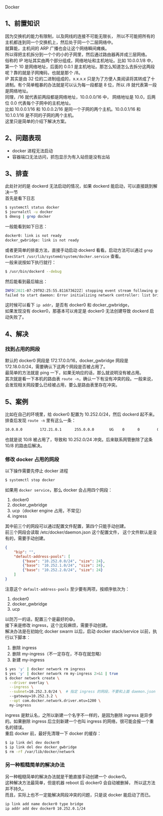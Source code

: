 Docker
<a name="zAriG"></a>
## 1、前置知识
因为交换机的能力有限制，以及网线的连接不可能无限长， 所以不可能把所有的主机都连到同一个交换机上，然后处于同一个二层网络中。<br />就算能，主机间的 ARP 广播也会让这个网络瞬间瘫痪。<br />所以得把主机拆分到一个个的小的子网里，然后通过路由器再并成三层网络。<br />俗称的 IP 地址其实由两个部分组成，网络地址和主机地址。比如 10.0.0.1/8 中，第一个 10 是网络地址，后面的 0.0.1 是主机地址。那怎么知道怎么去拆分这两段呢？靠的就是子网掩码，也就是那个 /8。<br />IP 其实是由 32 位的二进制组成的，x.x.x.x 只是为了方便人类阅读将其转成了十进制。有个简单粗暴的办法就是可以认为每一段都是 8 位，所以 /8 就代表第一段是网络地址。<br />同理，/16 就代表前两段都是网络地址，10.0.0.0/16 中， 网络地址是 10.0，后两位 0.0 代表每个子网中的主机地址。<br />比如 10.0.0.1/16 和 10.0.0.2/16 是同一个子网的两个主机。10.0.0.1/16 和 10.1.0.1/16 是不同的子网的两个主机。<br />这里只是简单的介绍下解决方案。
<a name="ldy9D"></a>
## 2、问题表现

- docker 进程无法启动
- 容器端口无法访问，抓包显示为有入站但是没有出站
<a name="kn3Y0"></a>
## 3、排查
此处针对的是 dockerd 无法启动的情况，如果 dockerd 能启动，可以直接跳到解决一节<br />首先是看下日志
```bash
$ systemctl status docker
$ journalctl -u docker
$ dmesg | grep docker
```
一般能看到如下日志：
```bash
docker0: link is not ready
docker_gwbridge: link is not ready
```
或者更简单的排查方法，直接手动启动 dockerd 看看。启动方法可以通过 `grep ExecStart /usr/lib/systemd/system/docker.service` 查看。<br />一般来说按如下执行就行：
```bash
$ /usr/bin/dockerd --debug
```
然后能看到最后输出：
```bash
INFO[2021-07-29T02:25:55.811673622Z] stopping event stream following graceful shutdown  error="<nil>" module=libcontainerd namespace=moby
failed to start daemon: Error initializing network controller: list bridge addresses failed: PredefinedLocalScopeDefaultNetworks List: [10.252.0.0/24 10.252.1.0/24 10.252.2.0/24]: no available network
```
这时候可以看下 `ip addr`，是否有 docker0 和 docker_gwbridge，<br />如果发现没有 docker0，那基本可以肯定是 docker0 无法创建导致 dockerd 启动失败了。
<a name="BDgal"></a>
## 4、解决
<a name="SWaNk"></a>
### 找到占用的网段
默认的 docker0 网段是 172.17.0.0/16，docker_gwbridge 网段是 172.18.0.0/24，需要确认下这两个网段是否被占用了。<br />最简单的方法就是 ping 一下，如果无响应的话，那么就说明没有被占用。<br />其次就是看一下本机的路由表 `route -n`，确认一下有没有冲突的段。一般来说，会发现相关网段要么已经被占用，要么是路由表里存在冲突。
<a name="BhMQB"></a>
## 5、案例
比如在自己的环境里，给 docker0 配置为 10.252.0/24，然后 dockerd 起不来。<br />排查后发现 `route -n` 里有这么一条：
```bash
10.0.0.0        172.21.0.1      255.0.0.0       UG    0      0        0 eth0
```
也就是说 10/8 被占用了，导致和 10.252.0/24 冲突。后来联系网管删除了这条 10/8 的路由后解决。
<a name="RvqSx"></a>
### 修改 docker 占用的网段
以下操作需要先停止 docker 进程
```bash
$ systemctl stop docker
```
如果用 `docker service`，那么 docker 会占用四个网段：

1. docker0
2. docker_gwbridge
3. ucp（docker engine 占用，不常见）
4. ingress

其中前三个的网段可以通过配置文件配置，第四个只能手动创建。<br />前三个网段会读取 /etc/docker/daemon.json 这个配置文件， 这个文件默认是没有的，需要手动创建。
```json
{
    "bip": "",
    "default-address-pools": [
        {"base": "10.252.0.0/24", "size": 24},
        {"base": "10.252.1.0/24", "size": 24},
        {"base": "10.252.2.0/24", "size": 24}
    ]
}
```
注意这个 `default-address-pools` 至少要有两项，按顺序依次为：

1. docker0
2. docker_gwbridge
3. ucp

以防万一的话，配置三个是最好的😄。<br />接下来是修改 ingress，这个比较麻烦，需要手动创建。<br />解决办法是在初始化 docker swarm 以后，启动 docker stack/service 以前，执行以下脚本：

1. 删除 ingress
2. 删除 my-ingress（不一定存在，不存在就忽略）
3. 新建 my-ingress
```bash
$ yes 'y' | docker network rm ingress
$ yes 'y' | docker network rm my-ingress 2>&1 | true
$ docker network create \
  --driver overlay \
  --ingress \
  --subnet=10.252.3.0/24 \  # 指定 ingress 的网段，不要和上面 daemon.json 的网段冲突
  --gateway=10.252.3.2 \
  --opt com.docker.network.driver.mtu=1200 \
  my-ingress
```
ingress 是默认名，之所以新建一个名字不一样的，是因为删除 ingress 是异步的。如果删除 ingress 后立刻新建一个也叫 ingress 的网络，很可能会报一个重名的错误。<br />重启 docker 前，最好先清理一下 docker 的缓存：
```bash
$ ip link del dev docker0
$ ip link del dev docker_gwbridge
$ rm -rf /var/lib/docker/network
```
<a name="rHSwN"></a>
### 另一种粗糙简单的解决办法
另一种粗糙简单的解决办法就是干脆直接手动创建一个 docker0。<br />这种解决方法最简单，但是机器 reboot 后 docker0 会自动被删掉， 所以这方法并不持久。<br />而且，实际上也不一定能解决网段冲突的问题，只是说 docker 能启动了而已。
```bash
ip link add name docker0 type bridge
ip addr add dev docker0 10.252.0.1/24
```
